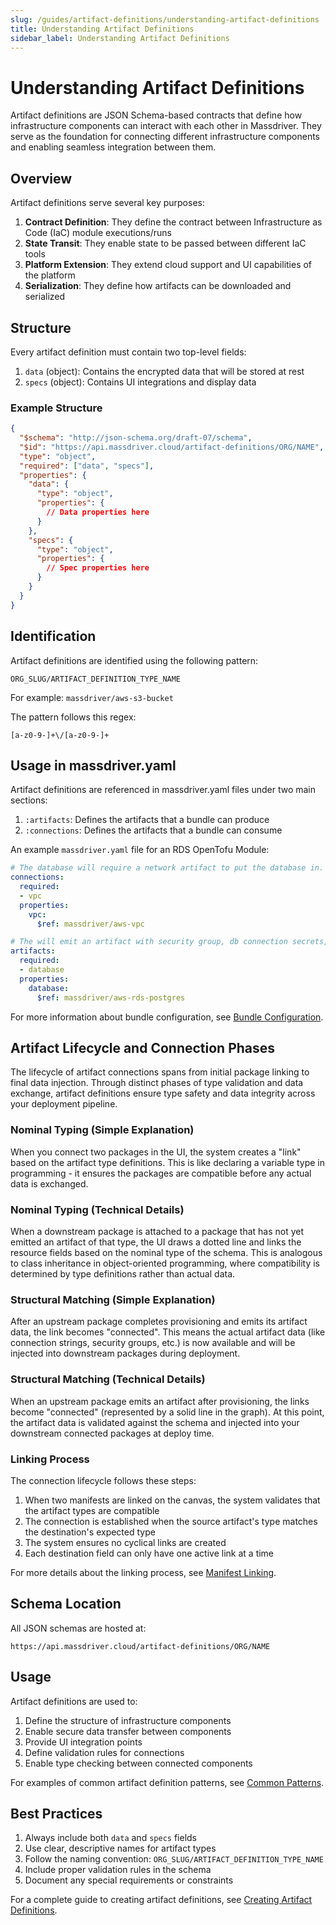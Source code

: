 ```yaml
---
slug: /guides/artifact-definitions/understanding-artifact-definitions
title: Understanding Artifact Definitions
sidebar_label: Understanding Artifact Definitions
---
```


# Understanding Artifact Definitions

Artifact definitions are JSON Schema-based contracts that define how infrastructure components can interact with each other in Massdriver. They serve as the foundation for connecting different infrastructure components and enabling seamless integration between them.

## Overview

Artifact definitions serve several key purposes:

1. **Contract Definition**: They define the contract between Infrastructure as Code (IaC) module executions/runs
2. **State Transit**: They enable state to be passed between different IaC tools
3. **Platform Extension**: They extend cloud support and UI capabilities of the platform
4. **Serialization**: They define how artifacts can be downloaded and serialized

## Structure

Every artifact definition must contain two top-level fields:

1. `data` (object): Contains the encrypted data that will be stored at rest
2. `specs` (object): Contains UI integrations and display data

### Example Structure

```json
{
  "$schema": "http://json-schema.org/draft-07/schema",
  "$id": "https://api.massdriver.cloud/artifact-definitions/ORG/NAME",
  "type": "object",
  "required": ["data", "specs"],
  "properties": {
    "data": {
      "type": "object",
      "properties": {
        // Data properties here
      }
    },
    "specs": {
      "type": "object",
      "properties": {
        // Spec properties here
      }
    }
  }
}
```

## Identification

Artifact definitions are identified using the following pattern:

```
ORG_SLUG/ARTIFACT_DEFINITION_TYPE_NAME
```

For example: `massdriver/aws-s3-bucket`

The pattern follows this regex:
```
[a-z0-9-]+\/[a-z0-9-]+
```

## Usage in massdriver.yaml

Artifact definitions are referenced in massdriver.yaml files under two main sections:

1. `:artifacts`: Defines the artifacts that a bundle can produce
2. `:connections`: Defines the artifacts that a bundle can consume

An example `massdriver.yaml` file for an RDS OpenTofu Module:
```yaml
# The database will require a network artifact to put the database in.
connections:
  required:
  - vpc
  properties:
    vpc:
      $ref: massdriver/aws-vpc

# The will emit an artifact with security group, db connection secrets, and iam policies
artifacts:
  required:
  - database
  properties:
    database:
      $ref: massdriver/aws-rds-postgres
```

For more information about bundle configuration, see [Bundle Configuration](#TODO).

## Artifact Lifecycle and Connection Phases

The lifecycle of artifact connections spans from initial package linking to final data injection. Through distinct phases of type validation and data exchange, artifact definitions ensure type safety and data integrity across your deployment pipeline.

### Nominal Typing (Simple Explanation)
When you connect two packages in the UI, the system creates a "link" based on the artifact type definitions. This is like declaring a variable type in programming - it ensures the packages are compatible before any actual data is exchanged.

### Nominal Typing (Technical Details)
When a downstream package is attached to a package that has not yet emitted an artifact of that type, the UI draws a dotted line and links the resource fields based on the nominal type of the schema. This is analogous to class inheritance in object-oriented programming, where compatibility is determined by type definitions rather than actual data.

### Structural Matching (Simple Explanation)
After an upstream package completes provisioning and emits its artifact data, the link becomes "connected". This means the actual artifact data (like connection strings, security groups, etc.) is now available and will be injected into downstream packages during deployment.

### Structural Matching (Technical Details)
When an upstream package emits an artifact after provisioning, the links become "connected" (represented by a solid line in the graph). At this point, the artifact data is validated against the schema and injected into your downstream connected packages at deploy time.

### Linking Process
The connection lifecycle follows these steps:

1. When two manifests are linked on the canvas, the system validates that the artifact types are compatible
2. The connection is established when the source artifact's type matches the destination's expected type
3. The system ensures no cyclical links are created
4. Each destination field can only have one active link at a time

For more details about the linking process, see [Manifest Linking](#TODO).

## Schema Location

All JSON schemas are hosted at:
```
https://api.massdriver.cloud/artifact-definitions/ORG/NAME
```

## Usage

Artifact definitions are used to:

1. Define the structure of infrastructure components
2. Enable secure data transfer between components
3. Provide UI integration points
4. Define validation rules for connections
5. Enable type checking between connected components

For examples of common artifact definition patterns, see [Common Patterns](#TODO).

## Best Practices

1. Always include both `data` and `specs` fields
2. Use clear, descriptive names for artifact types
3. Follow the naming convention: `ORG_SLUG/ARTIFACT_DEFINITION_TYPE_NAME`
4. Include proper validation rules in the schema
5. Document any special requirements or constraints

For a complete guide to creating artifact definitions, see [Creating Artifact Definitions](#TODO). 
